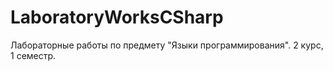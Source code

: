 # LaboratoryWorksCSharp
Лабораторные работы по предмету "Языки программирования". 2 курс, 1 семестр.
